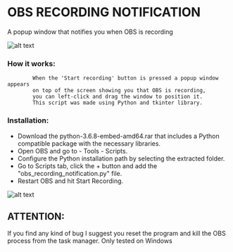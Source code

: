 # OBS RECORDING NOTIFICATION

A popup window that notifies you when OBS is recording

![alt text](https://raw.githubusercontent.com/tobsailbot/obs_recording_notification/main/Instructions/recording.PNG)

### How it works:
            When the 'Start recording' button is pressed a popup window appears
            on top of the screen showing you that OBS is recording,
            you can left-click and drag the window to position it.
            This script was made using Python and tkinter library.
### Installation:
- Download the python-3.6.8-embed-amd64.rar that includes a Python compatible package with the necessary libraries.
- Open OBS and go to - Tools - Scripts.
- Configure the Python installation path by selecting the extracted folder.
- Go to Scripts tab, click the + button and add the "obs_recording_notification.py" file.
- Restart OBS and hit Start Recording. 


![alt text](https://raw.githubusercontent.com/tobsailbot/obs_recording_notification/main/Instructions/python%20select.PNG)



## ATTENTION: 
If you find any kind of bug I suggest you reset the program and kill the OBS process from the task manager. Only tested on Windows 
